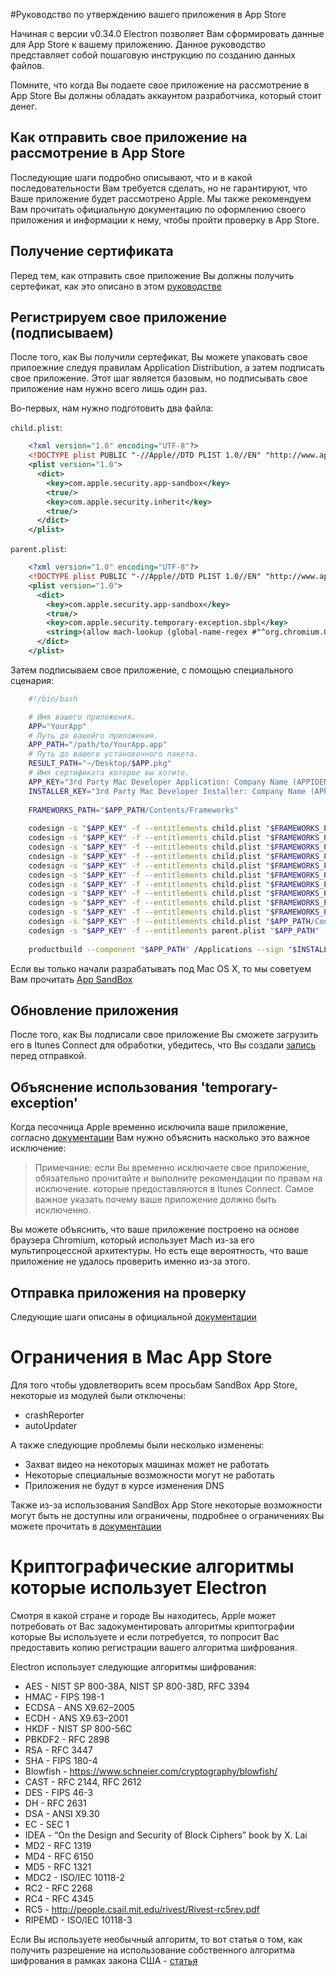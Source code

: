 
#Руководство по утверждению вашего приложения в App Store

Начиная с версии v0.34.0 Electron позволяет Вам сформировать данные для App Store к вашему приложению.
Данное руководство представляет собой пошаговую инструкцию по созданию данных файлов.

Помните, что когда Вы подаете свое приложение на рассмотрение в App Store Вы должны обладать аккаунтом разработчика,
который стоит денег.

## Как отправить свое приложение на рассмотрение в App Store

Последующие шаги подробно описывают, что и в какой последовательности Вам требуется сделать, но не гарантируют, что Ваше приложение будет рассмотрено Apple. Мы также рекомендуем Вам прочитать официальную документацию по оформлению своего приложения и информации к нему, чтобы пройти проверку в App Store.

## Получение сертификата

Перед тем, как отправить свое приложение Вы должны получить сертефикат, как это описано в этом [руководстве](https://github.com/nwjs/nw.js/wiki/Mac-App-Store-%28MAS%29-Submission-Guideline#first-steps "Ссылка на руководство")

## Регистрируем свое приложение (подписываем)

После того, как Вы получили сертефикат, Вы можете упаковать свое прилоежние следуя правилам Application Distribution, 
а затем подписать свое приложение. Этот шаг является базовым, но подписывать свое приложение нам нужно всего лишь один раз.

Во-первых, нам нужно подготовить два файла:

`child.plist`:

```xml    
    <?xml version="1.0" encoding="UTF-8"?>
    <!DOCTYPE plist PUBLIC "-//Apple//DTD PLIST 1.0//EN" "http://www.apple.com/DTDs/PropertyList-1.0.dtd">
    <plist version="1.0">
      <dict>
        <key>com.apple.security.app-sandbox</key>
        <true/>
        <key>com.apple.security.inherit</key>
        <true/>
      </dict>
    </plist>
```  

`parent.plist`:

```xml  
    <?xml version="1.0" encoding="UTF-8"?>
    <!DOCTYPE plist PUBLIC "-//Apple//DTD PLIST 1.0//EN" "http://www.apple.com/DTDs/PropertyList-1.0.dtd">
    <plist version="1.0">
      <dict>
        <key>com.apple.security.app-sandbox</key>
        <true/>
        <key>com.apple.security.temporary-exception.sbpl</key>
        <string>(allow mach-lookup (global-name-regex #"^org.chromium.Chromium.rohitfork.[0-9]+$"))</string>
      </dict>
    </plist>
```

Затем подписываем свое приложение, с помощью специального сценария:

```bash
    #!/bin/bash

    # Имя вашего приложения.
    APP="YourApp"
    # Путь до вашейго приложения.
    APP_PATH="/path/to/YourApp.app"
    # Путь до вашего установочного пакета.
    RESULT_PATH="~/Desktop/$APP.pkg"
    # Имя сертификата которое вы хотите.
    APP_KEY="3rd Party Mac Developer Application: Company Name (APPIDENTITY)"
    INSTALLER_KEY="3rd Party Mac Developer Installer: Company Name (APPIDENTITY)"
    
    FRAMEWORKS_PATH="$APP_PATH/Contents/Frameworks"
    
    codesign -s "$APP_KEY" -f --entitlements child.plist "$FRAMEWORKS_PATH/Electron Framework.framework/Versions/A/Electron Framework"
    codesign -s "$APP_KEY" -f --entitlements child.plist "$FRAMEWORKS_PATH/Electron Framework.framework/Versions/A/Libraries/libffmpeg.dylib"
    codesign -s "$APP_KEY" -f --entitlements child.plist "$FRAMEWORKS_PATH/Electron Framework.framework/Versions/A/Libraries/libnode.dylib"
    codesign -s "$APP_KEY" -f --entitlements child.plist "$FRAMEWORKS_PATH/Electron Framework.framework"
    codesign -s "$APP_KEY" -f --entitlements child.plist "$FRAMEWORKS_PATH/$APP Helper.app/Contents/MacOS/$APP Helper"
    codesign -s "$APP_KEY" -f --entitlements child.plist "$FRAMEWORKS_PATH/$APP Helper.app/"
    codesign -s "$APP_KEY" -f --entitlements child.plist "$FRAMEWORKS_PATH/$APP Helper EH.app/Contents/MacOS/$APP Helper EH"
    codesign -s "$APP_KEY" -f --entitlements child.plist "$FRAMEWORKS_PATH/$APP Helper EH.app/"
    codesign -s "$APP_KEY" -f --entitlements child.plist "$FRAMEWORKS_PATH/$APP Helper NP.app/Contents/MacOS/$APP Helper NP"
    codesign -s "$APP_KEY" -f --entitlements child.plist "$FRAMEWORKS_PATH/$APP Helper NP.app/"
    codesign -s "$APP_KEY" -f --entitlements child.plist "$APP_PATH/Contents/MacOS/$APP"
    codesign -s "$APP_KEY" -f --entitlements parent.plist "$APP_PATH"
    
    productbuild --component "$APP_PATH" /Applications --sign "$INSTALLER_KEY" "$RESULT_PATH"
```

Если вы только начали разрабатывать под Mac OS X, то мы советуем Вам прочитать [App SandBox](https://developer.apple.com/library/ios/documentation/Miscellaneous/Reference/EntitlementKeyReference/Chapters/EnablingAppSandbox.html "Ссылка для новичков в разработке приложений для Mac OS X")

## Обновление приложения

После того, как Вы подписали свое приложение Вы сможете загрузить его в Itunes Connect для обработки, убедитесь, что Вы создали [запись](https://developer.apple.com/library/ios/documentation/LanguagesUtilities/Conceptual/iTunesConnect_Guide/Chapters/CreatingiTunesConnectRecord.html "ссылка на показ как создавать запись в Itunes Connect") перед отправкой.

## Объяснение использования 'temporary-exception'

Когда песочница Apple временно исключила ваше приложение, согласно [документации](https://developer.apple.com/library/mac/documentation/Miscellaneous/Reference/EntitlementKeyReference/Chapters/AppSandboxTemporaryExceptionEntitlements.html "Документация по исключениям") Вам нужно объяснить насколько это важное исключение:

>Примечание: если Вы временно исключаете свое приложение, обязательно прочитайте и выполните рекомендации по правам на исключение.
>которые предоставляются в Itunes Connect. Самое важное указать почему ваше приложение должно быть исключенно.

Вы можете объяснить, что ваше приложение построено на основе браузера Chromium, который использует Mach из-за его мультипроцессной архитектуры. Но есть еще вероятность, что ваше приложение не удалось проверить именно из-за этого.

## Отправка приложения на проверку

Следующие шаги описаны в официальной [документации](https://developer.apple.com/library/ios/documentation/LanguagesUtilities/Conceptual/iTunesConnect_Guide/Chapters/SubmittingTheApp.html "Официальная статья по отправке приложения на проверку")

# Ограничения в Mac App Store

Для того чтобы удовлетворить всем просьбам SandBox App Store, некоторые из модулей были отключены:
- crashReporter
- autoUpdater

А также следующие проблемы были несколько изменены:
- Захват видео на некоторых машинах может не работать
- Некоторые специальные возможности могут не работать
- Приложения не будут в курсе изменения DNS

Также из-за использования SandBox App Store некоторые возможности могут быть не доступны или ограничены, подробнее о ограничениях 
Вы можете прочитать в [документации](https://developer.apple.com/app-sandboxing/ "Ссылка на ограничения в SandBox AppStore")

# Криптографические алгоритмы которые использует Electron

Смотря в какой стране и городе Вы находитесь, Apple может потребовать от Вас задокументировать алгоритмы криптографии которые Вы используете
и если потребуется, то попросит Вас предоставить копию регистрации вашего алгоритма шифрования.

Electron использует следующие алгоритмы шифрования:
- AES - NIST SP 800-38A, NIST SP 800-38D, RFC 3394
- HMAC - FIPS 198-1
- ECDSA - ANS X9.62–2005
- ECDH - ANS X9.63–2001
- HKDF - NIST SP 800-56C
- PBKDF2 - RFC 2898
- RSA - RFC 3447
- SHA - FIPS 180-4
- Blowfish - https://www.schneier.com/cryptography/blowfish/
- CAST - RFC 2144, RFC 2612
- DES - FIPS 46-3
- DH - RFC 2631
- DSA - ANSI X9.30
- EC - SEC 1
- IDEA - “On the Design and Security of Block Ciphers” book by X. Lai
- MD2 - RFC 1319
- MD4 - RFC 6150
- MD5 - RFC 1321
- MDC2 - ISO/IEC 10118-2
- RC2 - RFC 2268
- RC4 - RFC 4345
- RC5 - http://people.csail.mit.edu/rivest/Rivest-rc5rev.pdf
- RIPEMD - ISO/IEC 10118-3

Если Вы используете необычный алгоритм, то вот статья о том, как получить разрешение на использование собственного алгоритма шифрования в
рамках закона США - [статья](https://pupeno.com/2015/12/15/legally-submit-app-apples-app-store-uses-encryption-obtain-ern/ "Статья о том как получить разрешение на свой алгоритм шифрования")
